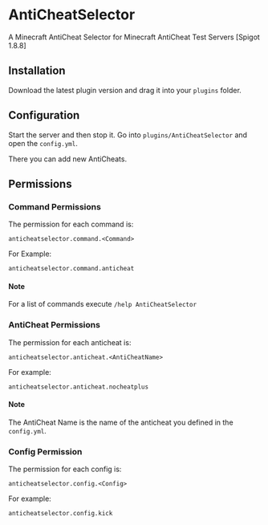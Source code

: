 # AntiCheatSelector
A Minecraft AntiCheat Selector for Minecraft AntiCheat Test Servers [Spigot 1.8.8]

## Installation

Download the latest plugin version and drag it into your `plugins` folder.

## Configuration

Start the server and then stop it. Go into `plugins/AntiCheatSelector` and open the `config.yml`.

There you can add new AntiCheats.

## Permissions

### Command Permissions

The permission for each command is:

`anticheatselector.command.<Command>`

For Example:

`anticheatselector.command.anticheat`

#### Note

For a list of commands execute `/help AntiCheatSelector`

### AntiCheat Permissions

The permission for each anticheat is:

`anticheatselector.anticheat.<AntiCheatName>`

For example:

`anticheatselector.anticheat.nocheatplus`

#### Note

The AntiCheat Name is the name of the anticheat you defined in the `config.yml`.

### Config Permission

The permission for each config is:

`anticheatselector.config.<Config>`

For example:

`anticheatselector.config.kick`

